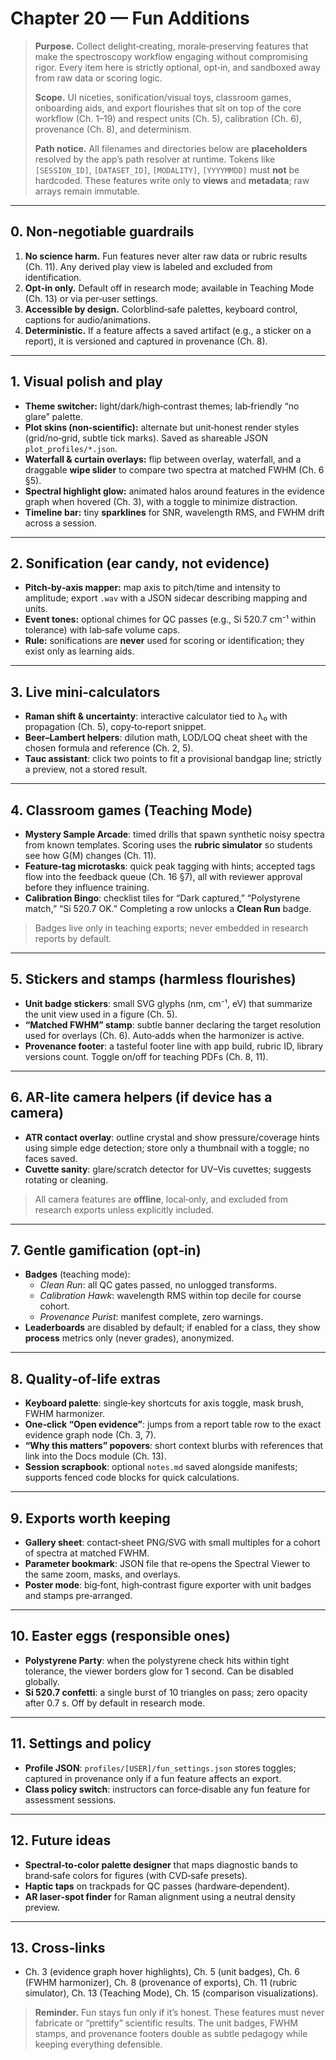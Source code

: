 # Chapter 20 — Fun Additions

> **Purpose.** Collect delight‑creating, morale‑preserving features that make the spectroscopy workflow engaging without compromising rigor. Every item here is strictly optional, opt‑in, and sandboxed away from raw data or scoring logic.
>
> **Scope.** UI niceties, sonification/visual toys, classroom games, onboarding aids, and export flourishes that sit on top of the core workflow (Ch. 1–19) and respect units (Ch. 5), calibration (Ch. 6), provenance (Ch. 8), and determinism.
>
> **Path notice.** All filenames and directories below are **placeholders** resolved by the app’s path resolver at runtime. Tokens like `[SESSION_ID]`, `[DATASET_ID]`, `[MODALITY]`, `[YYYYMMDD]` must **not** be hardcoded. These features write only to **views** and **metadata**; raw arrays remain immutable.

---

## 0. Non‑negotiable guardrails
1. **No science harm.** Fun features never alter raw data or rubric results (Ch. 11). Any derived play view is labeled and excluded from identification.
2. **Opt‑in only.** Default off in research mode; available in Teaching Mode (Ch. 13) or via per‑user settings.
3. **Accessible by design.** Colorblind‑safe palettes, keyboard control, captions for audio/animations.
4. **Deterministic.** If a feature affects a saved artifact (e.g., a sticker on a report), it is versioned and captured in provenance (Ch. 8).

---

## 1. Visual polish and play
- **Theme switcher:** light/dark/high‑contrast themes; lab‑friendly “no glare” palette.
- **Plot skins (non‑scientific):** alternate but unit‑honest render styles (grid/no‑grid, subtle tick marks). Saved as shareable JSON `plot_profiles/*.json`.
- **Waterfall & curtain overlays:** flip between overlay, waterfall, and a draggable **wipe slider** to compare two spectra at matched FWHM (Ch. 6 §5).
- **Spectral highlight glow:** animated halos around features in the evidence graph when hovered (Ch. 3), with a toggle to minimize distraction.
- **Timeline bar:** tiny **sparklines** for SNR, wavelength RMS, and FWHM drift across a session.

---

## 2. Sonification (ear candy, not evidence)
- **Pitch‑by‑axis mapper:** map axis to pitch/time and intensity to amplitude; export `.wav` with a JSON sidecar describing mapping and units.
- **Event tones:** optional chimes for QC passes (e.g., Si 520.7 cm⁻¹ within tolerance) with lab‑safe volume caps.
- **Rule:** sonifications are **never** used for scoring or identification; they exist only as learning aids.

---

## 3. Live mini‑calculators
- **Raman shift & uncertainty**: interactive calculator tied to λ₀ with propagation (Ch. 5), copy‑to‑report snippet.
- **Beer–Lambert helpers**: dilution math, LOD/LOQ cheat sheet with the chosen formula and reference (Ch. 2, 5).
- **Tauc assistant**: click two points to fit a provisional bandgap line; strictly a preview, not a stored result.

---

## 4. Classroom games (Teaching Mode)
- **Mystery Sample Arcade**: timed drills that spawn synthetic noisy spectra from known templates. Scoring uses the **rubric simulator** so students see how G(M) changes (Ch. 11).
- **Feature‑tag microtasks**: quick peak tagging with hints; accepted tags flow into the feedback queue (Ch. 16 §7), all with reviewer approval before they influence training.
- **Calibration Bingo**: checklist tiles for “Dark captured,” “Polystyrene match,” “Si 520.7 OK.” Completing a row unlocks a **Clean Run** badge.

> Badges live only in teaching exports; never embedded in research reports by default.

---

## 5. Stickers and stamps (harmless flourishes)
- **Unit badge stickers**: small SVG glyphs (nm, cm⁻¹, eV) that summarize the unit view used in a figure (Ch. 5).
- **“Matched FWHM” stamp**: subtle banner declaring the target resolution used for overlays (Ch. 6). Auto‑adds when the harmonizer is active.
- **Provenance footer**: a tasteful footer line with app build, rubric ID, library versions count. Toggle on/off for teaching PDFs (Ch. 8, 11).

---

## 6. AR‑lite camera helpers (if device has a camera)
- **ATR contact overlay**: outline crystal and show pressure/coverage hints using simple edge detection; store only a thumbnail with a toggle; no faces saved.
- **Cuvette sanity**: glare/scratch detector for UV–Vis cuvettes; suggests rotating or cleaning.

> All camera features are **offline**, local‑only, and excluded from research exports unless explicitly included.

---

## 7. Gentle gamification (opt‑in)
- **Badges** (teaching mode):
  - *Clean Run*: all QC gates passed, no unlogged transforms.
  - *Calibration Hawk*: wavelength RMS within top decile for course cohort.
  - *Provenance Purist*: manifest complete, zero warnings.
- **Leaderboards** are disabled by default; if enabled for a class, they show **process** metrics only (never grades), anonymized.

---

## 8. Quality‑of‑life extras
- **Keyboard palette**: single‑key shortcuts for axis toggle, mask brush, FWHM harmonizer.
- **One‑click “Open evidence”**: jumps from a report table row to the exact evidence graph node (Ch. 3, 7).
- **“Why this matters” popovers**: short context blurbs with references that link into the Docs module (Ch. 13).
- **Session scrapbook**: optional `notes.md` saved alongside manifests; supports fenced code blocks for quick calculations.

---

## 9. Exports worth keeping
- **Gallery sheet**: contact‑sheet PNG/SVG with small multiples for a cohort of spectra at matched FWHM.
- **Parameter bookmark**: JSON file that re‑opens the Spectral Viewer to the same zoom, masks, and overlays.
- **Poster mode**: big‑font, high‑contrast figure exporter with unit badges and stamps pre‑arranged.

---

## 10. Easter eggs (responsible ones)
- **Polystyrene Party**: when the polystyrene check hits within tight tolerance, the viewer borders glow for 1 second. Can be disabled globally.
- **Si 520.7 confetti**: a single burst of 10 triangles on pass; zero opacity after 0.7 s. Off by default in research mode.

---

## 11. Settings and policy
- **Profile JSON**: `profiles/[USER]/fun_settings.json` stores toggles; captured in provenance only if a fun feature affects an export.
- **Class policy switch**: instructors can force‑disable any fun feature for assessment sessions.

---

## 12. Future ideas
- **Spectral‑to‑color palette designer** that maps diagnostic bands to brand‑safe colors for figures (with CVD‑safe presets).
- **Haptic taps** on trackpads for QC passes (hardware‑dependent).
- **AR laser‑spot finder** for Raman alignment using a neutral density preview.

---

## 13. Cross‑links
- Ch. 3 (evidence graph hover highlights), Ch. 5 (unit badges), Ch. 6 (FWHM harmonizer), Ch. 8 (provenance of exports), Ch. 11 (rubric simulator), Ch. 13 (Teaching Mode), Ch. 15 (comparison visualizations).

> **Reminder.** Fun stays fun only if it’s honest. These features must never fabricate or “prettify” scientific results. The unit badges, FWHM stamps, and provenance footers double as subtle pedagogy while keeping everything defensible.

